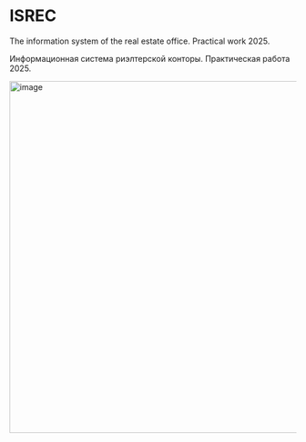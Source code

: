 # ISREC

The information system of the real estate office. Practical work 2025.

Информационная система риэлтерской конторы. Практическая работа 2025.

<img width="685" height="619" alt="image" src="https://github.com/user-attachments/assets/47ebe9b8-3e22-4918-87ae-ff1bc2c4af00" />
